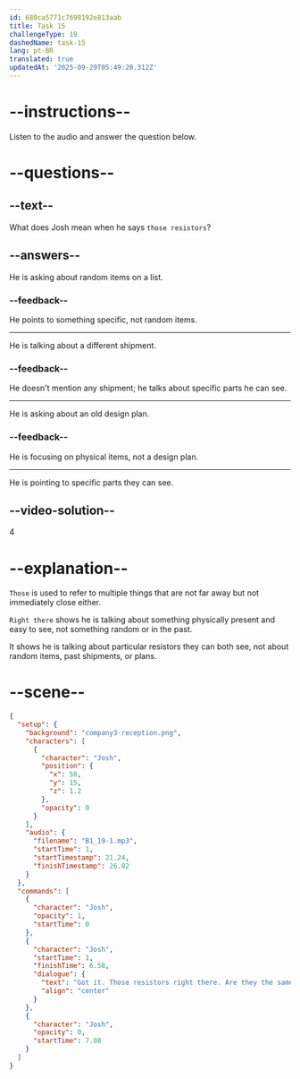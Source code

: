```yaml
---
id: 680ca5771c7698192e813aab
title: Task 15
challengeType: 19
dashedName: task-15
lang: pt-BR
translated: true
updatedAt: '2025-09-29T05:49:20.312Z'
---
```


<!-- (Audio) Josh: Got it. Those resistors right there - are they the same ones you needed last time, or something better? -->

# --instructions--

Listen to the audio and answer the question below.

# --questions--

## --text--

What does Josh mean when he says `those resistors`?

## --answers--

He is asking about random items on a list.

### --feedback--

He points to something specific, not random items.

---

He is talking about a different shipment.

### --feedback--

He doesn't mention any shipment; he talks about specific parts he can see.

---

He is asking about an old design plan.

### --feedback--

He is focusing on physical items, not a design plan.

---

He is pointing to specific parts they can see.

## --video-solution--

4

# --explanation--

`Those` is used to refer to multiple things that are not far away but not immediately close either.

`Right there` shows he is talking about something physically present and easy to see, not something random or in the past.

It shows he is talking about particular resistors they can both see, not about random items, past shipments, or plans.

# --scene--

```json
{
  "setup": {
    "background": "company3-reception.png",
    "characters": [
      {
        "character": "Josh",
        "position": {
          "x": 50,
          "y": 15,
          "z": 1.2
        },
        "opacity": 0
      }
    ],
    "audio": {
      "filename": "B1_19-1.mp3",
      "startTime": 1,
      "startTimestamp": 21.24,
      "finishTimestamp": 26.82
    }
  },
  "commands": [
    {
      "character": "Josh",
      "opacity": 1,
      "startTime": 0
    },
    {
      "character": "Josh",
      "startTime": 1,
      "finishTime": 6.58,
      "dialogue": {
        "text": "Got it. Those resistors right there. Are they the same ones you needed last time or something better?",
        "align": "center"
      }
    },
    {
      "character": "Josh",
      "opacity": 0,
      "startTime": 7.08
    }
  ]
}
```

